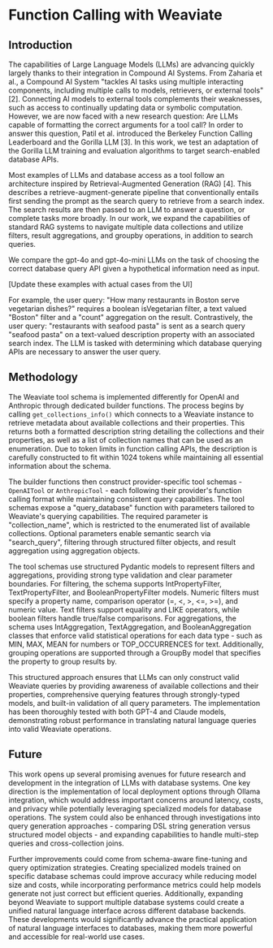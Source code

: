 # Function Calling with Weaviate

## Introduction

The capabilities of Large Language Models (LLMs) are advancing quickly largely thanks to their integration in Compound AI Systems. From Zaharia et al., a Compound AI System "tackles AI tasks using multiple interacting components, including multiple calls to models, retrievers, or external tools" [2]. Connecting AI models to external tools complements their weaknesses, such as access to continually updating data or symbolic computation. However, we are now faced with a new research question: Are LLMs capable of formatting the correct arguments for a tool call? In order to answer this question, Patil et al. introduced the Berkeley Function Calling Leaderboard and the Gorilla LLM [3]. In this work, we test an adaptation of the Gorilla LLM training and evaluation algorithms to target search-enabled database APIs.

Most examples of LLMs and database access as a tool follow an architecture inspired by Retrieval-Augmented Generation (RAG) [4]. This describes a retrieve-augment-generate pipeline that conventionally entails first sending the prompt as the search query to retrieve from a search index. The search results are then passed to an LLM to answer a question, or complete tasks more broadly. In our work, we expand the capabilities of standard RAG systems to navigate multiple data collections and utilize filters, result aggregations, and groupby operations, in addition to search queries.

We compare the gpt-4o and gpt-4o-mini LLMs on the task of choosing the correct database query API given a hypothetical information need as input. 

[Update these examples with actual cases from the UI]

For example, the user query: "How many restaurants in Boston serve vegetarian dishes?" requires a boolean isVegetarian filter, a text valued "Boston" filter and a "count" aggregation on the result. Contrastively, the user query: "restaurants with seafood pasta" is sent as a search query "seafood pasta" on a text-valued description property with an associated search index. The LLM is tasked with determining which database querying APIs are necessary to answer the user query.

## Methodology

The Weaviate tool schema is implemented differently for OpenAI and Anthropic through dedicated builder functions. The process begins by calling `get_collections_info()` which connects to a Weaviate instance to retrieve metadata about available collections and their properties. This returns both a formatted description string detailing the collections and their properties, as well as a list of collection names that can be used as an enumeration. Due to token limits in function calling APIs, the description is carefully constructed to fit within 1024 tokens while maintaining all essential information about the schema.

The builder functions then construct provider-specific tool schemas - `OpenAITool` or `AnthropicTool` - each following their provider's function calling format while maintaining consistent query capabilities. The tool schemas expose a "query_database" function with parameters tailored to Weaviate's querying capabilities. The required parameter is "collection_name", which is restricted to the enumerated list of available collections. Optional parameters enable semantic search via "search_query", filtering through structured filter objects, and result aggregation using aggregation objects.

The tool schemas use structured Pydantic models to represent filters and aggregations, providing strong type validation and clear parameter boundaries. For filtering, the schema supports IntPropertyFilter, TextPropertyFilter, and BooleanPropertyFilter models. Numeric filters must specify a property name, comparison operator (=, <, >, <=, >=), and numeric value. Text filters support equality and LIKE operators, while boolean filters handle true/false comparisons. For aggregations, the schema uses IntAggregation, TextAggregation, and BooleanAggregation classes that enforce valid statistical operations for each data type - such as MIN, MAX, MEAN for numbers or TOP_OCCURRENCES for text. Additionally, grouping operations are supported through a GroupBy model that specifies the property to group results by.

This structured approach ensures that LLMs can only construct valid Weaviate queries by providing awareness of available collections and their properties, comprehensive querying features through strongly-typed models, and built-in validation of all query parameters. The implementation has been thoroughly tested with both GPT-4 and Claude models, demonstrating robust performance in translating natural language queries into valid Weaviate operations.

## Future

This work opens up several promising avenues for future research and development in the integration of LLMs with database systems. One key direction is the implementation of local deployment options through Ollama integration, which would address important concerns around latency, costs, and privacy while potentially leveraging specialized models for database operations. The system could also be enhanced through investigations into query generation approaches - comparing DSL string generation versus structured model objects - and expanding capabilities to handle multi-step queries and cross-collection joins.

Further improvements could come from schema-aware fine-tuning and query optimization strategies. Creating specialized models trained on specific database schemas could improve accuracy while reducing model size and costs, while incorporating performance metrics could help models generate not just correct but efficient queries. Additionally, expanding beyond Weaviate to support multiple database systems could create a unified natural language interface across different database backends. These developments would significantly advance the practical application of natural language interfaces to databases, making them more powerful and accessible for real-world use cases.